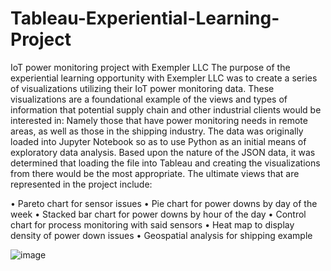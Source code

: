 # Tableau-Experiential-Learning-Project
IoT power monitoring project with Exempler LLC
The purpose of the experiential learning opportunity with Exempler LLC was to create a series of visualizations utilizing their IoT power monitoring data. These visualizations are a foundational example of the views and types of information that potential supply chain and other industrial clients would be interested in: Namely those that have power monitoring needs in remote areas, as well as those in the shipping industry. 
The data was originally loaded into Jupyter Notebook so as to use Python as an initial means of exploratory data analysis. Based upon the nature of the JSON data, it was determined that loading the file into Tableau and creating the visualizations from there would be the most appropriate. The ultimate views that are represented in the project include:

•	Pareto chart for sensor issues
•	Pie chart for power downs by day of the week
•	Stacked bar chart for power downs by hour of the day
•	Control chart for process monitoring with said sensors
•	Heat map to display density of power down issues
•	Geospatial analysis for shipping example

![image](https://user-images.githubusercontent.com/106888027/172068960-a2d41217-0bb2-4a06-88e4-4d92afdcb0c6.png)
